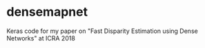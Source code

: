 # densemapnet
Keras code for my paper on "Fast Disparity Estimation using Dense Networks" at ICRA 2018
